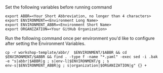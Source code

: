 Set the following variables before running command

``` shell
export ABBR=<Your Short Abbreviation, no longer than 4 characters>
export ENVIRONMENT=<Environment Long Name>
export ENVIRONMENT_ABBR=<Environment Short Name>
export ORGANIZATION=<Your GitHub Organization>
```

Run the following command once per environment you'd like to configure after setting the Environment Variables.

``` shell
cp -r workshop-template/abbr/  $ENVIRONMENT/$ABBR && cd $ENVIRONMENT/$ABBR && find . -type f -name "*.yaml" -exec sed -i .bak -e "s|abbr|$ABBR|g ; s|env-l|$ENVIRONMENT/g ; s
env-s|$ENVIRONMENT_ABBR|g ; s|organization|$ORGANIZATION|g" {} +
```